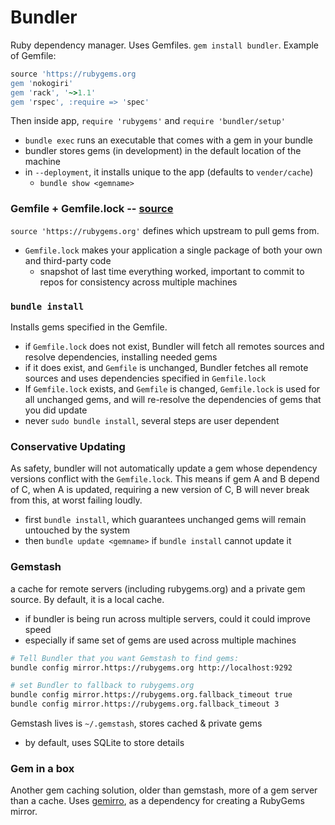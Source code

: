 # Bundler
Ruby dependency manager. Uses Gemfiles. `gem install bundler`. Example of Gemfile:
```ruby
source 'https://rubygems.org
gem 'nokogiri'
gem 'rack', '~>1.1'
gem 'rspec', :require => 'spec'
```

Then inside app, `require 'rubygems'` and `require 'bundler/setup'`
- `bundle exec` runs an executable that comes with a gem in your bundle
- bundler stores gems (in development) in the default location of the machine
- in `--deployment`, it installs unique to the app (defaults to `vender/cache`)
  - `bundle show <gemname>`

### Gemfile + Gemfile.lock -- [source](http://bundler.io/gemfile.html)
`source 'https://rubygems.org'` defines which upstream to pull gems from. 
- `Gemfile.lock` makes your application a single package of both your own and third-party code
  - snapshot of last time everything worked, important to commit to repos for consistency across multiple machines

### `bundle install`
Installs gems specified in the Gemfile.
- if `Gemfile.lock` does not exist, Bundler will fetch all remotes sources and resolve dependencies, installing needed gems
- if it does exist, and `Gemfile` is unchanged, Bundler fetches all remote sources and uses dependencies specified in `Gemfile.lock`
- If `Gemfile.lock` exists, and `Gemfile` is changed, `Gemfile.lock` is used for all unchanged gems, and will re-resolve the dependencies of gems that you did update
- never `sudo bundle install`, several steps are user dependent

### Conservative Updating
As safety, bundler will not automatically update a gem whose dependency versions conflict with the `Gemfile.lock`. This means if gem A and B depend of C, when A is updated, requiring a new version of C, B will never break from this, at worst failing loudly.
- first `bundle install`, which guarantees unchanged gems will remain untouched by the system
- then `bundle update <gemname>` if `bundle install` cannot update it

### Gemstash
a cache for remote servers (including rubygems.org) and a private gem source. By default, it is a local cache.
- if bundler is being run across multiple servers, could it could improve speed
- especially if same set of gems are used across multiple machines

```bash 
# Tell Bundler that you want Gemstash to find gems:
bundle config mirror.https://rubygems.org http://localhost:9292

# set Bundler to fallback to rubygems.org
bundle config mirror.https://rubygems.org.fallback_timeout true
bundle config mirror.https://rubygems.org.fallback_timeout 3
```

Gemstash lives is `~/.gemstash`, stores cached & private gems
- by default, uses SQLite to store details 

### Gem in a box
Another gem caching solution, older than gemstash, more of a gem server than a cache. Uses [gemirro](https://github.com/PierreRambaud/gemirro), as a dependency for creating a RubyGems mirror.
